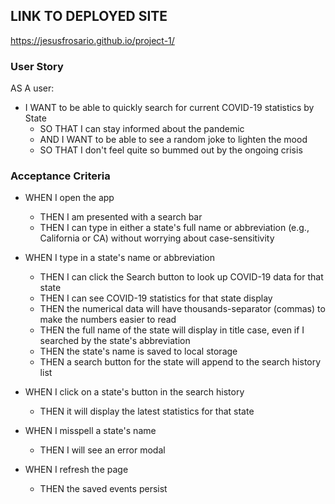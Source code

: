 ## LINK TO DEPLOYED SITE
https://jesusfrosario.github.io/project-1/

### User Story
AS A user:
- I WANT to be able to quickly search for current COVID-19 statistics by State
    - SO THAT I can stay informed about the pandemic
    - AND I WANT to be able to see a random joke to lighten the mood 
    - SO THAT I don't feel quite so bummed out by the ongoing crisis

### Acceptance Criteria

- WHEN I open the app
    - THEN I am presented with a search bar
    - THEN I can type in either a state's full name or abbreviation (e.g., California or CA) without worrying about case-sensitivity

- WHEN I type in a state's name or abbreviation
    - THEN I can click the Search button to look up COVID-19 data for that state
    - THEN I can see COVID-19 statistics for that state display
    - THEN the numerical data will have thousands-separator (commas) to make the numbers easier to read
    - THEN the full name of the state will display in title case, even if I searched by the state's abbreviation
    - THEN the state's name is saved to local storage
    - THEN a search button for the state will append to the search history list

- WHEN I click on a state's button in the search history
    - THEN it will display the latest statistics for that state
    

- WHEN I misspell a state's name
    - THEN I will see an error modal

- WHEN I refresh the page
    - THEN the saved events persist







